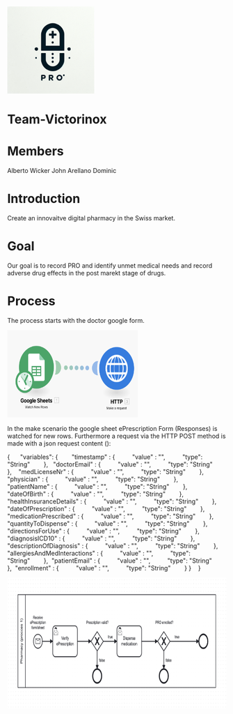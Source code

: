 <img src="PRO.png" alt="My Image" width="200" height="200">

# Team-Victorinox

# Members

Alberto Wicker
John Arellano
Dominic

# Introduction

Create an innovaitve digital pharmacy in the Swiss market.

# Goal

Our goal is to record PRO and identify unmet medical needs and record adverse drug effects in the post marekt stage of drugs.

# Process

The process starts with the doctor google form. 

<img src="makeScenario.png" alt="My Image" width="300" height="200">

In the make scenario the google sheet ePrescription Form (Responses) is watched for new rows. Furthermore a request via the HTTP POST method is made with a json request content (): 

{      "variables": 
 {        
"timestamp" : {          "value" : "",          "type": "String"        },  
"doctorEmail" : {          "value" : "",          "type": "String"        },   
"medLicenseNr" : {          "value" : "",          "type": "String"        },   
 "physician" : {          "value" : "",          "type": "String"        },        
"patientName" : {          "value" : "",          "type": "String"        },  
 "dateOfBirth" : {          "value" : "",          "type": "String"        },
"healthInsuranceDetails" : {          "value" : "",          "type": "String"        }, 
"dateOfPrescription" : {          "value" : "",          "type": "String"        }, 
"medicationPrescribed" : {          "value" : "",          "type": "String"        }, 
"quantityToDispense" : {          "value" : "",          "type": "String"        }, 
"directionsForUse" : {          "value" : "",          "type": "String"        }, 
"diagnosisICD10" : {          "value" : "",          "type": "String"        }, 
"descriptionOfDiagnosis" : {          "value" : "",          "type": "String"        }, 
"allergiesAndMedInteractions" : {          "value" : "",          "type": "String"        }, 
"patientEmail" : {          "value" : "",          "type": "String"        }, 
"enrollment" : {          "value" : "",          "type": "String"        }
  }   
 }

<img src="process one.png" alt="My Image" width="900" height="300">

